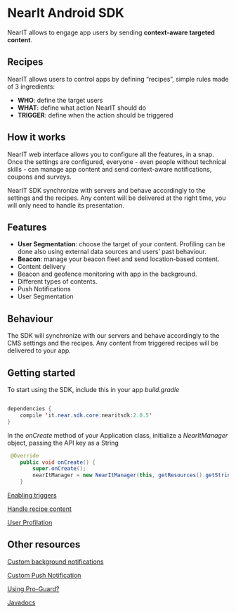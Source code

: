 # NearIt Android SDK #

NearIT allows to engage app users by sending **context-aware targeted content**.

## Recipes ##

NearIT allows users to control apps by defining “recipes”, simple rules made of 3 ingredients:
- **WHO**: define the target users
- **WHAT**: define what action NearIT should do
- **TRIGGER**: define when the action should be triggered

## How it works ##

NearIT web interface allows you to configure all the features, in a snap.
Once the settings are configured, everyone - even people without technical skills - can manage app content and send context-aware notifications, coupons and surveys.

NearIT SDK synchronize with servers and behave accordingly to the settings and the recipes. Any content will be delivered at the right time, you will only need to handle its presentation.

## Features ##
* **User Segmentation**: choose the target of your content. Profiling can be done also using external data sources and users’ past behaviour.
* **Beacon**: manage your beacon fleet and send location-based content.
* Content delivery
* Beacon and geofence monitoring with app in the background.
* Different types of contents.
* Push Notifications
* User Segmentation


## Behaviour ##

The SDK will synchronize with our servers and behave accordingly to the CMS settings and the recipes. Any content from triggered recipes will be delivered to your app.

## Getting started ##

To start using the SDK, include this in your app *build.gradle*

```java

dependencies {
    compile 'it.near.sdk.core:nearitsdk:2.0.5'
}
```

In the *onCreate* method of your Application class, initialize a *NearItManager* object, passing the API key as a String


```java
 @Override
    public void onCreate() {
        super.onCreate();
        nearItManager = new NearItManager(this, getResources().getString(R.string.nearit_api_key));
    }

```

[Enabling triggers](docs/enable-triggers.md)

[Handle recipe content](docs/handle-content.md)

[User Profilation](docs/user-profilation.md)

## Other resources ##
[Custom background notifications](docs/custom-background-notifications.md)

[Custom Push Notification](docs/custom-push-notification.md)

[Using Pro-Guard?](docs/proguard.md)

[Javadocs](https://www.nearit.com/android-sdk-api/)
